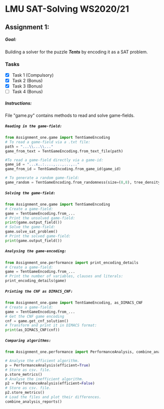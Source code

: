 # LMU SAT-Solving WS2020/21

## Assignment 1: 
##### Goal:
Building a solver for the puzzle **_Tents_** by encoding it as a SAT problem.
### Tasks

- [x] Task 1 (Compulsory)
- [X] Task 2 (Bonus)
- [x] Task 3 (Bonus)
- [ ] Task 4 (Bonus)
##### Instructions:
File "game.py" contains methods to read and solve game-fields.

##### `Reading in the game-field:`
 ```python
from Assignment_one.game import TentGameEncoding
# To read a game-field via a .txt file:
path = "...\\...\\..."
game_from_text = TentGameEncoding.from_text_file(path)

#To read a game-field directly via a game-id:
game_id = "...x..:....,...,...,.."
game_from_id = TentGameEncoding.from_game_id(game_id)

# To generate a random game-field:
game_random = TentGameEncoding.from_randomness(size=(8,8), tree_density=0.5).
```
##### `Solving the game-field:`

 ```python
from Assignment_one.game import TentGameEncoding
# Create a game-field:
game = TentGameEncoding.from_...
# Print the unsolved game-field:
print(game.output_field())
# Solve the game-field:
game.solve_sat_problem()
# Print the solved game-field:
print(game.output_field())
```

##### `Analysing the game-encoding:`

 ```python
from Assignment_one.performance import print_encoding_details
# Create a game-field:
game = TentGameEncoding.from_...
# Print the number of variables, clauses and literals:
print_encoding_details(game)
```
##### `Printing the CNF as DIMACS_CNF:`

 ```python
from Assignment_one.game import TentGameEncoding, as_DIMACS_CNF
# Create a game-field:
game = TentGameEncoding.from_...
# Get the CNF game encoding
cnf = game.get_cnf_solution()
# Transform and print it in DIMACS format:
print(as_DIMACS_CNF(cnf))
```

##### `Comparing algorithms:`

 ```python
from Assignment_one.performance import PerformanceAnalysis, combine_analysis_reports

# Analyse the efficient algorithm.
p = PerformanceAnalysis(efficient=True)
# Store as csv. file.
p.store_metrics()
# Analyse the inefficient algorithm.
p2 = PerformanceAnalysis(efficient=False)
# Store as csv. file.
p2.store_metrics()
# Load the files and plot their differences.
combine_analysis_reports()
```